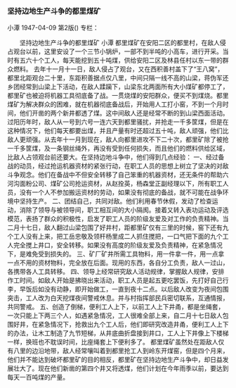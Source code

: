 ### 坚持边地生产斗争的都里煤矿
小潭
1947-04-09
第2版()
专栏：

　　坚持边地生产斗争的都里煤矿
    小潭
    都里煤矿在安阳二区的都里村，在敌人侵占观台以前，这里安设了一个三节小锅炉，一部不到半吨的小高车，进行开采。当时有五六十个工人，每天能挖到五十吨煤，供给安阳二区及林县任村以东一带的群众燃料。
    去年十一月十一日，敌人侵占了观台，又在西积善村盖下了“王八窝”，都里北距观台二十里，东距积善据点仅八里，中间只隔一线不高的山梁，蒋伪军还乡团经常到山梁上下活动，在敌人蹂躏下，山梁东北两面所有大小煤矿都停工了，都里矿也被迫将机器工具彻底备了战。一贯烧煤的安阳群众，便买不到煤烧。都里煤矿为解决群众的困难，就在机器彻底备战后，开始用人工打小窑，不到一个月时间，他们开凿的两个新井都透了煤。这中间敌人还是经常不断的到山梁西面活动。过阳历年时，敌人从一号到六号一连六天到都里骚扰，并抢走一千多筐煤，但是在这种情况下，他们每天都要出煤，并且产量有时还超过五十吨，敌人顽强，他们比敌人更顽强。从去年十一月到现在，敌人向都里进攻不下二十次，都里矿除了被抢一千多筐煤，及一条钢丝绳外，再没有受到任何损失，而且他们的燃料供给区域，比敌人占领观台前还要大。在坚持边地斗争中，他们得到几点经验：
    一、经过备战的动员，经过抢运机器资材的紧张行动，在职工人员的思想上树立了坚决的对敌斗争观念。他们在备战中不但安全转移了自己笨重的机器资材，还无条件的帮助六河沟面粉公司、煤矿公司抢运资材，从赵拴英，杨森堂正副经理以下，所有职工人员，没有一个人不参加搬运资材的劳动，如果没有彻底的备战，就不可能在战争环境中坚持生产。
    二、团结自己，共同对敌。他们利用春节休假，发动了检查运动，消除了领导与被领导间，职工相互间的大小隔阂。接着又转入表功运动及评选模范，表扬了群众的积极性，启发了职工人员的阶级友爱及对工作的负责精神。当二月十七日，敌人翻过山梁包围了好井村，距都里矿仅有三里的时候，窑下还有九个工人没有上来，把工岳忠敬及领杆杨里成二人抓住搅把，一口气把下面的九个工人完全搅上井口，安全转移。如果没有高度的阶级友爱及负责精神，在紧急情况下，是难免受到损失的。
    三、矿厂矿井所需工具物料，用一件拿一件，用一点拿一点不用的资材物料，完全放在后面。现用的东西，各自分工负责，敌人一过山，各携带各人工具转移。
    四、领导上经常研究敌人活动规律，掌握敌人规律，安排作工时间。如敌人开始是拂晓出来活动，职工人员是起五更吃罢饭，先打好自己行李，早饭后如没有动静，即开始做工，一直到夜十二点。以后敌人改变为夜间包围突击，工人改为白天挖煤夜间警戒休息。并与村指挥部民兵密切联系，互通情报，共同警戒。
    五、创造了倒梯，便利工人上下，以前工人上下井甬，都是坐绳套，一次只能上下两三个人，如遇紧急情况，工人很难全部上来，自二月十七日敌人包围好井，在紧急情况下，抢救出九个工人后，他们即研究改造井甬，便利工人上下的办法，让木工制造了九节短梯，从井底曲折盘接到井口，工人上下井像上下楼梯一样，换班也不耽误时间，比座绳套上下便利多了。
    都里煤矿虽然处在距敌人仅有八里的边沿地带，敌人经常嚷叫着到都里抢工人到岭东开煤窑，但是四个月来，他们并不能达到破坏都里矿的目的相反，都里矿在坚持边地生产斗争中，却日益发展壮大了。现在他们新凿的第四个井又将透煤，他们计划在今年雨季以前，要达到每天一百吨煤的产量。
